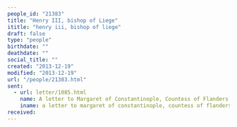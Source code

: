 ```yaml
---
people_id: "21383"
title: "Henry III, bishop of Liege"
ititle: "henry iii, bishop of liege"
draft: false
type: "people"
birthdate: ""
deathdate: ""
social_title: ""
created: "2013-12-19"
modified: "2013-12-19"
url: "/people/21383.html"
sent:
  - url: letter/1085.html
    name: A letter to Margaret of Constantinople, Countess of Flanders (1250, November 30)
    iname: a letter to margaret of constantinople, countess of flanders (1250, november 30)
received:
---
```

